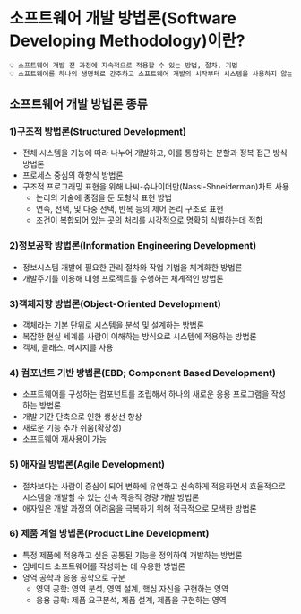 # 소프트웨어 개발 방법론(Software Developing Methodology)이란?

```markdown
💡 소프트웨어 개발 전 과정에 지속적으로 적용할 수 있는 방법, 절차, 기법  
💡 소프트웨어를 하나의 생명체로 간주하고 소프트웨어 개발의 시작부터 시스템을 사용하지 않는 과정까지의 전 과정을 형상화한 방법론  
```

## 소프트웨어 개발 방법론 종류

### 1)구조적 방법론(Structured Development)

- 전체 시스템을 기능에 따라 나누어 개발하고, 이를 통합하는 분할과 정복 접근 방식 방법론
- 프로세스 중심의 하향식 방법론
- 구조적 프로그래밍 표현을 위해 나씨-슈나이더만(Nassi-Shneiderman)차트 사용
    - 논리의 기술에 중점을 둔 도형식 표현 방법
    - 연속, 선택, 및 다중 선택, 반복 등의 제어 논리 구조로 표헌
    - 조건이 복합되어 있는 곳의 처리를 시각적으로 명확히 식별하는데 적합

### 2)정보공학 방법론(Information Engineering Development)

- 정보시스템 개발에 필요한 관리 절차와 작업 기법을 체계화한 방법론
- 개발주기를 이용해 대형 프로젝트를 수행하는 체계적인 방법론

### 3)객체지향 방법론(Object-Oriented Development)

- 객체라는 기본 단위로 시스템을 분석 및 설계하는 방법론
- 복잡한 현실 세계를 사람이 이해하는 방식으로 시스템에 적용하는 방법론
- 객체, 클래스, 메시지를 사용

### 4) 컴포넌트 기반 방법론(EBD; Component Based Development)

- 소프트웨어를 구성하는 컴포넌트를 조립해서 하나의 새로운 응용 프로그램을 작성하는 방법론
- 개발 기간 단축으로 인한 생상선 향상
- 새로운 기능 추가 쉬움(확장성)
- 소프트웨어 재사용이 가능

### 5) 애자일 방법론(Agile Development)

- 절차보다는 사람이 중심이 되어 변화에 유연하고 신속하게 적응하면서 효율적으로 시스템을 개발할 수 있는 신속 적응적 경량 개발 방법론
- 애자일은 개발 과정의 어려움을 극복하기 위해 적극적으로 모색한 방법론

### 6) 제품 계열 방법론(Product Line Development)

- 특정 제품에 적용하고 싶은 공통된 기능을 정의하여 개발하는 방법론
- 임베디드 소프트웨어를 작성하는 데 유용한 방법론
- 영역 공학과 응용 공학으로 구분
    - 영역 공학: 영역 분석, 영역 설계, 핵심 자신을 구현하는 영역
    - 응용 공학: 제품 요구분석, 제품 설계, 제품을 구현하는 영역